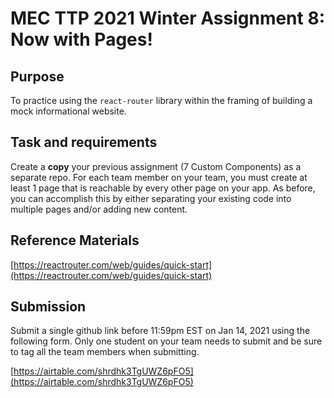 # MEC TTP 2021 Winter Assignment 8: Now with Pages!

## Purpose

To practice using the `react-router` library within the framing of building a mock informational website.

## Task and requirements

Create a **copy** your previous assignment (7 Custom Components) as a separate repo. For each team member on your team, you must create at least 1 page that is reachable by every other page on your app. As before, you can accomplish this by either separating your existing code into multiple pages and/or adding new content.

## Reference Materials

[https://reactrouter.com/web/guides/quick-start](https://reactrouter.com/web/guides/quick-start)

## Submission

Submit a single github link before 11:59pm EST on Jan 14, 2021 using the following form. Only one student on your team needs to submit and be sure to tag all the team members when submitting.

[https://airtable.com/shrdhk3TgUWZ6pFO5](https://airtable.com/shrdhk3TgUWZ6pFO5)

